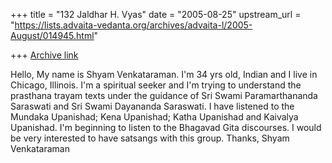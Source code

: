 +++
title = "132 Jaldhar H. Vyas"
date = "2005-08-25"
upstream_url = "https://lists.advaita-vedanta.org/archives/advaita-l/2005-August/014945.html"

+++
[Archive link](https://lists.advaita-vedanta.org/archives/advaita-l/2005-August/014945.html)

Hello,
  My name is Shyam Venkataraman. I'm 34 yrs old, Indian and I live in
Chicago, Illinois. I'm a spiritual seeker and I'm trying to understand the
prasthana trayam texts under the guidance of Sri Swami Paramarthananda
Saraswati and Sri Swami Dayananda Saraswati. I have listened to the Mundaka
Upanishad; Kena Upanishad; Katha Upanishad and Kaivalya Upanishad. I'm
beginning to listen to the Bhagavad Gita discourses. I would be very
interested to have satsangs with this group.
  Thanks,
Shyam Venkataraman


